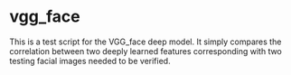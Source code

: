 # vgg_face
This is a test script for the VGG_face deep model. It simply compares the correlation between two deeply learned features corresponding with two testing facial images needed to be verified.
